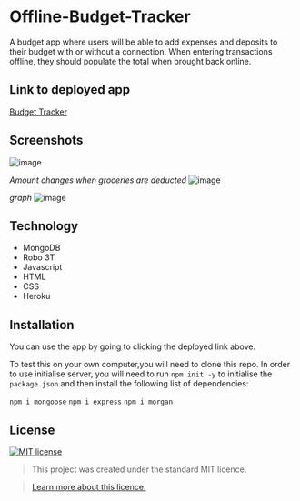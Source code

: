 # Offline-Budget-Tracker
A budget app where users will be able to add expenses and deposits to their budget with or without a connection. When entering transactions offline, they should populate the total when brought back online.

## Link to deployed app
[Budget Tracker](https://uob-budget-tracker.herokuapp.com/)

## Screenshots

![image](https://user-images.githubusercontent.com/74797740/116790976-316a9780-aaaf-11eb-8c3c-a6d92d4c2eca.png)

*Amount changes when groceries are deducted*
![image](https://user-images.githubusercontent.com/74797740/116791003-6f67bb80-aaaf-11eb-9e18-0e30f6e479ea.png)

*graph*
![image](https://user-images.githubusercontent.com/74797740/116791036-a1791d80-aaaf-11eb-8afa-b0eeb5de3058.png)


## Technology
* MongoDB
* Robo 3T
* Javascript
* HTML
* CSS
* Heroku

## Installation
You can use the app by going to clicking the deployed link above.

To test this on your own computer,you will need to clone this repo. In order to use initialise server, you will need to run `npm init -y` to initialise the `package.json` and then install the following list of dependencies:

`npm i mongoose`
`npm i express`
`npm i morgan`

## License
[![MIT license](https://img.shields.io/badge/License-MIT-blue.svg)](https://lbesson.mit-license.org/)

> This project was created under the standard MIT licence.

> [Learn more about this licence.](https://lbesson.mit-license.org/)